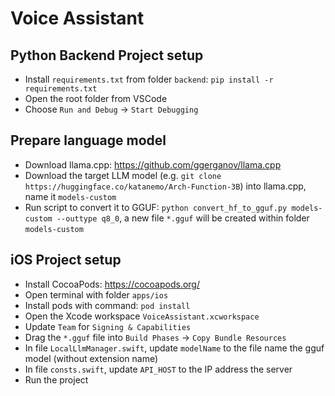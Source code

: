 # Voice Assistant

## Python Backend Project setup
* Install `requirements.txt` from folder `backend`: `pip install -r requirements.txt`
* Open the root folder from VSCode
* Choose `Run and Debug` -> `Start Debugging`

## Prepare language model
* Download llama.cpp: https://github.com/ggerganov/llama.cpp
* Download the target LLM model (e.g. `git clone https://huggingface.co/katanemo/Arch-Function-3B`) into llama.cpp, name it `models-custom`
* Run script to convert it to GGUF: `python convert_hf_to_gguf.py models-custom --outtype q8_0`, a new file `*.gguf` will be created within folder `models-custom`

## iOS Project setup
* Install CocoaPods: https://cocoapods.org/
* Open terminal with folder `apps/ios`
* Install pods with command: `pod install`
* Open the Xcode workspace `VoiceAssistant.xcworkspace`
* Update `Team` for `Signing & Capabilities`
* Drag the `*.gguf` file into `Build Phases` -> `Copy Bundle Resources`
* In file `LocalLlmManager.swift`, update `modelName` to the file name the gguf model (without extension name) 
* In file `consts.swift`, update `API_HOST` to the IP address the server 
* Run the project
